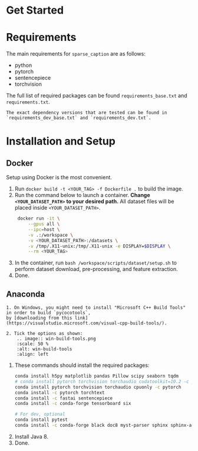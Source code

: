 # Get Started

# Requirements

The main requirements for `sparse_caption` are as follows:

* python
* pytorch
* sentencepiece
* torchvision

The full list of required packages can be found `requirements_base.txt` and `requirements.txt`.

```{admonition} Dependency Versions
The exact dependency versions that are tested can be found in `requirements_dev_base.txt` and `requirements_dev.txt`.
```


# Installation and Setup

## Docker
Setup using Docker is the most convenient.

1. Run `docker build -t <YOUR_TAG> -f Dockerfile .` to build the image.
2. Run the command below to launch a container. **Change `<YOUR_DATASET_PATH>` to your desired path.** All dataset files will be placed inside `<YOUR_DATASET_PATH>`.
   ```bash
    docker run -it \
        --gpus all \
        --ipc=host \
        -v .:/workspace \
        -v <YOUR_DATASET_PATH>:/datasets \
        -v /tmp/.X11-unix:/tmp/.X11-unix -e DISPLAY=$DISPLAY \
        --rm <YOUR_TAG>
   ```
3. In the container, run `bash /workspace/scripts/dataset/setup.sh` to perform dataset download, pre-processing, and feature extraction.
4. Done.

## Anaconda

```{admonition} Windows
1. On Windows, you might need to install "Microsoft C++ Build Tools" in order to build `pycocotools`, 
by [downloading from this link](https://visualstudio.microsoft.com/visual-cpp-build-tools/).

2. Tick the options as shown:
    .. image:: win-build-tools.png
    :scale: 50 %
    :alt: win-build-tools
    :align: left
```

1. These commands should install the required packages:
    ```bash
    conda install h5py matplotlib pandas Pillow scipy seaborn tqdm
    # conda install pytorch torchvision torchaudio cudatoolkit=10.2 -c pytorch
    conda install pytorch torchvision torchaudio cpuonly -c pytorch
    conda install -c pytorch torchtext
    conda install -c fastai sentencepiece
    conda install -c conda-forge tensorboard six

    # For dev, optional
    conda install pytest
    conda install -c conda-forge black doc8 myst-parser sphinx sphinx-autobuild sphinx_rtd_theme
    ```
2. Install Java 8.
3. Done.

